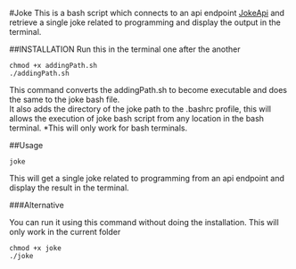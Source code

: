 #Joke
This is a bash script which connects to an api endpoint [JokeApi](https://v2.jokeapi.dev/) and retrieve a single joke related to programming and display the output in the terminal.   

##INSTALLATION
Run this in the terminal one after the another
```
chmod +x addingPath.sh
./addingPath.sh
```
This command converts the addingPath.sh to become executable and does the same to the joke bash file.  
It also adds the directory of the joke path to the .bashrc profile, this will allows the execution of joke bash script from any location in the bash terminal.
*This will only work for bash terminals. 

##Usage
```
joke
```
This will get a single joke related to programming from an api endpoint and display the result in the terminal.

###Alternative

You can run it using this command without doing the installation.
This will only work in the current folder
```
chmod +x joke
./joke
```


